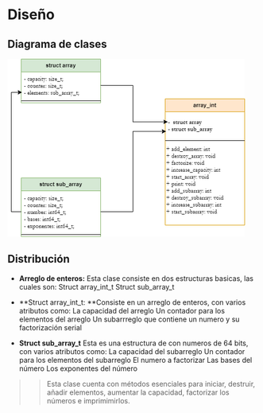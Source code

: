 # Diseño

## Diagrama de clases
![Diagrama UML](https://github.com/gustavopintocr/ppc21b-02-Gustavo-Pinto/blob/main/tareas/primefact_serial/design/primefact_serial.png?raw=true "Diagrama UML")

## Distribución
- **Arreglo de enteros:** Esta clase consiste en dos estructuras basicas, las cuales son:
	  Struct array_int_t
	  Struct sub_array_t

- **Struct array_int_t: **Consiste en un arreglo de enteros, con varios atributos como:
	  La capacidad del arreglo
	  Un contador para los elementos del arreglo
	  Un subarrreglo que contiene un numero y su factorización serial

- **Struct sub_array_t** Esta es una estructura de con numeros de 64 bits, con varios atributos como:
	  La capacidad del subarreglo
	  Un contador para los elementos del subarreglo
	  El numero a factorizar
	  Las bases del número
	  Los exponentes del número

> > Esta clase cuenta con métodos esenciales para  iniciar, destruir, añadir elementos, aumentar la capacidad, factorizar los números e imprimimirlos.
